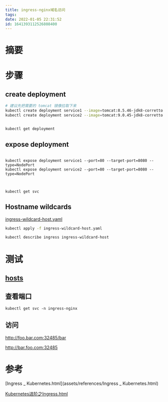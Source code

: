 ```yaml
---
title: ingress-nginx域名访问
tags: 
date: 2022-01-05 22:31:52
id: 1641393112526808400
---
```

# 摘要



# 步骤

## create deployment

```sh
# 建议先把需要的 tomcat 镜像拉取下来
kubectl create deployment service1 --image=tomcat:8.5.46-jdk8-corretto --port=8080 
kubectl create deployment service2 --image=tomcat:9.0.45-jdk8-corretto --port=8080 


kubectl get deployment 
```

## expose deployment

```

kubectl expose deployment service1 --port=80 --target-port=8080 --type=NodePort 
kubectl expose deployment service2 --port=80 --target-port=8080 --type=NodePort 



kubectl get svc
```

## Hostname wildcards

 [ingress-wildcard-host.yaml](assets/data/ingress-wildcard-host.yaml) 

```sh
kubectl apply -f ingress-wildcard-host.yaml
```



```sh
kubectl describe ingress ingress-wildcard-host
```



# 测试

##  [hosts](C:\Windows\System32\drivers\etc\hosts) 

## 查看端口

```
kubectl get svc -n ingress-nginx
```



## 访问



http://foo.bar.com:32485/bar

http://bar.foo.com:32485





# 参考

 [Ingress _ Kubernetes.html](assets/references/Ingress _ Kubernetes.html) 

 [Kubernetes进阶之Ingress.html](assets/references/Kubernetes进阶之Ingress.html) 









